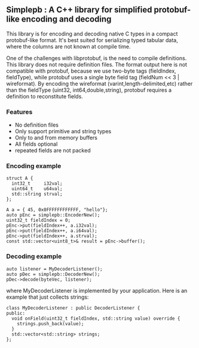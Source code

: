 ## Simplepb : A C++ library for simplified protobuf-like encoding and decoding

This library is for encoding and decoding native C types in a compact protobuf-like format.  It's best suited for serializing typed tabular data, where the columns are not known at compile time.


One of the challenges with libprotobuf, is the need to compile definitions.  This library does
not require definition files.  The format output here is not compatible with protobuf,
because we use two-byte tags (fieldIndex, fieldType), while protobuf uses a
single byte field tag (fieldNum << 3 | wireformat).  By encoding the wireformat (varint,length-delimited,etc) rather than the fieldType (uint32, int64,double,string), protobuf requires a definition
to reconstitute fields.

### Features

 - No definition files
 - Only support primitive and string types
 - Only to and from memory buffers
 - All fields optional
 - repeated fields are not packed

 ### Encoding example

```
struct A {
  int32_t     i32val;
  uint64_t    u64val;
  std::string strval;
};

A a = { 45, 0x0FFFFFFFFFFFF, "hello"};
auto pEnc = simplepb::EncoderNew();
uint32_t fieldIndex = 0;
pEnc->put(fieldIndex++, a.i32val);
pEnc->put(fieldIndex++, a.i64val);
pEnc->put(fieldIndex++, a.strval);
const std::vector<uint8_t>& result = pEnc->buffer();

```

### Decoding example

```
auto listener = MyDecoderListener();
auto pDec = simplepb::DecoderNew();
pDec->decode(byteVec, listener);
```

where MyDecoderListener is implemented by your application.
Here is an example that just collects strings:

```
class MyDecoderListener : public DecoderListener {
public:
  void onField(uint32_t fieldIndex, std::string value) override {
    strings.push_back(value);
  }
  std::vector<std::string> strings;
};
```

